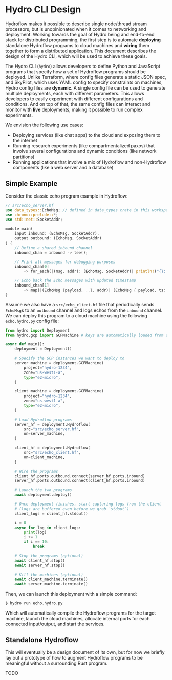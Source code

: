 # Hydro CLI Design
Hydroflow makes it possible to describe single node/thread stream processors, but is unopinionated when it comes to networking and deployment. Working towards the goal of Hydro being and end-to-end stack for distributed programming, the first step is to automate **deploying** standalone Hydroflow programs to cloud machines and **wiring** them together to form a distributed application. This document describes the design of the Hydro CLI, which will be used to achieve these goals.

The Hydro CLI (`hydro`) allows developers to define Python and JavaScript programs that specify how a set of Hydroflow programs should be deployed. Unlike Terraform, where config files generate a static JSON spec, and SkyPilot, which uses YAML config to specify constraints on machines, Hydro config files are **dynamic**. A single config file can be used to generate multiple deployments, each with different parameters. This allows developers to easily experiment with different configurations and conditions. And on top of that, the same config files can interact and monitor with **live** deployments, making it possible to run complex experiments.

We envision the following use cases:
- Deploying services (like chat apps) to the cloud and exposing them to the internet
- Running research experiments (like compartmentalized paxos) that involve several configurations and dynamic conditions (like network partitions)
- Running applications that involve a mix of Hydroflow and non-Hydroflow components (like a web server and a database)

## Simple Example
Consider the classic echo program example in Hydroflow:
```rust
// src/echo_server.hf
use data_types::EchoMsg; // defined in data_types crate in this workspace
use chrono::prelude::*;
use std::net::SocketAddr;

module main(
    input inbound: (EchoMsg, SocketAddr),
    output outbound: (EchoMsg, SocketAddr)
) {
    // Define a shared inbound channel
    inbound_chan = inbound -> tee();

    // Print all messages for debugging purposes
    inbound_chan[0]
        -> for_each(|(msg, addr): (EchoMsg, SocketAddr)| println!("{}: Got {:?} from {:?}", Utc::now(), msg, addr));

    // Echo back the Echo messages with updated timestamp
    inbound_chan[1]
        -> map(|(EchoMsg {payload, ..}, addr)| (EchoMsg { payload, ts: Utc::now() }, addr) ) -> outbound;
}
```

Assume we also have a `src/echo_client.hf` file that periodically sends `EchoMsg`s to an `outbound` channel and logs echos from the `inbound` channel. We can deploy this program to a cloud machine using the following `echo.hydro.py` config file:
```python
from hydro import Deployment
from hydro.gcp import GCPMachine # keys are automatically loaded from somewhere

async def main():
    deployment = Deployment()

    # Specify the GCP instances we want to deploy to
    server_machine = deployment.GCPMachine(
        project="hydro-1234",
        zone="us-west1-a",
        type="e2-micro",
    )

    client_machine = deployment.GCPMachine(
        project="hydro-1234",
        zone="us-west1-a",
        type="e2-micro",
    )

    # Load Hydroflow programs
    server_hf = deployment.Hydroflow(
        src="src/echo_server.hf",
        on=server_machine,
    )

    client_hf = deployment.Hydroflow(
        src="src/echo_client.hf",
        on=client_machine,
    )

    # Wire the programs
    client_hf.ports.outbound.connect(server_hf.ports.inbound)
    server_hf.ports.outbound.connect(client_hf.ports.inbound)

    # Launch the two programs
    await deployment.deploy()

    # Once deployment finishes, start capturing logs from the client
    # (logs are buffered even before we grab `stdout`)
    client_logs = client_hf.stdout()

    i = 0
    async for log in client_logs:
        print(log)
        i += 1
        if i == 10:
            break

    # Stop the programs (optional)
    await client_hf.stop()
    await server_hf.stop()

    # Kill the machines (optional)
    await client_machine.terminate()
    await server_machine.terminate()
```

Then, we can launch this deployment with a simple command:
```bash
$ hydro run echo.hydro.py
```

Which will automatically compile the Hydroflow programs for the target machine, launch the cloud machines, allocate internal ports for each connected input/output, and start the services.

## Standalone Hydroflow
This will eventually be a design document of its own, but for now we briefly lay out a prototype of how to augment Hydroflow programs to be meaningful without a surrounding Rust program.

TODO
